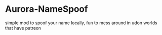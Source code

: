 # Aurora-NameSpoof

simple mod to spoof your name locally, fun to mess around in udon worlds that have patreon
